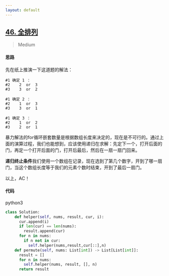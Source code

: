 ```yaml
---
layout: default
---
```


## [46\. 全排列](https://leetcode-cn.com/problems/permutations/)

>Medium

#### 思路

先在纸上推演一下这道题的解法：
```text
#1 确定 1 ：
#2    2  or  3
#3    3  or  2  

#1 确定 2 ：
#2    1  or  3
#3    3  or  1 

#1 确定 3 ：
#2    1  or  2
#3    2  or  1 
```

暴力解法的for循环嵌套数量是根据数组长度来决定的，现在是不可行的。通过上面的演算过程，我们也能想到，应该使用递归在求解：先定下一个，打开后面的门，再定一个打开后面的门，打开后最后，然后在一扇一扇门回来。


**递归终止条件**我们使用一个数组在记录，现在选到了第几个数字，开到了哪一扇门，当这个数组长度等于我们的元素个数时结束，开到了最后一扇门。


以上，AC！


#### 代码
python3
```python
class Solution:
    def helper(self, nums, result, cur, i):
      cur.append(i)
      if len(cur) == len(nums):
        result.append(cur)
      for n in nums:
        if n not in cur:
          self.helper(nums,result,cur[::],n)
    def permute(self, nums: List[int]) -> List[List[int]]:
      result = []
      for n in nums:
        self.helper(nums, result, [], n)
      return result
```